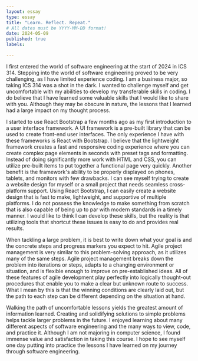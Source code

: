 ```yaml
---
layout: essay
type: essay
title: "Learn. Reflect. Repeat."
# All dates must be YYYY-MM-DD format!
date: 2024-05-09
published: true
labels:

---
```

I first entered the world of software engineering at the start of 2024 in ICS 314. Stepping into the world of software engineering proved to be very challenging, as I have limited experience coding. I am a business major, so taking ICS 314 was a shot in the dark. I wanted to challenge myself and get uncomfortable with my abilities to develop my transferable skills in coding. I do believe that I have learned some valuable skills that I would like to share with you. Although they may be obscure in nature, the lessons that I learned had a large impact on my thought process.
 
I started to use React Bootstrap a few months ago as my first introduction to a user interface framework. A UI framework is a pre-built library that can be used to create front-end user interfaces. The only experience I have with these frameworks is React with Bootstrap. I believe that the lightweight framework creates a fast and responsive coding experience where you can create complex page elements in seconds with preset tags and formatting. Instead of doing significantly more work with HTML and CSS, you can utilize pre-built items to put together a functional page very quickly. Another benefit is the framework's ability to be properly displayed on phones, tablets, and monitors with few drawbacks. I can see myself trying to create a website design for myself or a small project that needs seamless cross-platform support. Using React Bootstrap, I can easily create a website design that is fast to make, lightweight, and supportive of multiple platforms. I do not possess the knowledge to make something from scratch that is also capable of being up to par with modern standards in a timely manner. I would like to think I can develop these skills, but the reality is that utilizing tools that shortcut these issues is easy to do and provides real results. 
 
When tackling a large problem, it is best to write down what your goal is and the concrete steps and progress markers you expect to hit. Agile project management is very similar to this problem-solving approach, as it utilizes many of the same steps. Agile project management breaks down the problem into iterations or steps, adapts to a changing environment or situation, and is flexible enough to improve on pre-established ideas. All of these features of agile development play perfectly into logically thought-out procedures that enable you to make a clear but unknown route to success. What I mean by this is that the winning conditions are clearly laid out, but the path to each step can be different depending on the situation at hand. 
 
Walking the path of uncomfortable lessons yields the greatest amount of information learned. Creating and solidifying solutions to simple problems helps tackle larger problems in the future. I enjoyed learning about many different aspects of software engineering and the many ways to view, code, and practice it. Although I am not majoring in computer science, I found immense value and satisfaction in taking this course. I hope to see myself one day putting into practice the lessons I have learned on my journey through software engineering.
